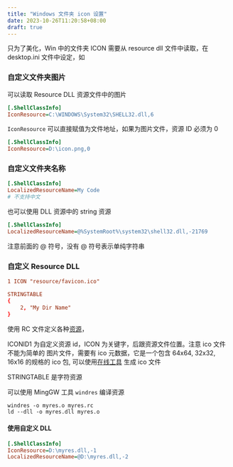 ```yaml
---
title: "Windows 文件夹 icon 设置"
date: 2023-10-26T11:20:58+08:00
draft: true
---
```


只为了美化，Win 中的文件夹 ICON 需要从 resource dll 文件中读取，在 desktop.ini 文件中设定，如

### 自定义文件夹图片

可以读取 Resource DLL 资源文件中的图片

```ini
[.ShellClassInfo]
IconResource=C:\WINDOWS\System32\SHELL32.dll,6
```

`IconResource` 可以直接赋值为文件地址，如果为图片文件，资源 ID 必须为 0

```ini
[.ShellClassInfo]
IconResource=D:\icon.png,0
```

### 自定义文件夹名称

```ini
[.ShellClassInfo]
LocalizedResourceName=My Code
# 不支持中文
```

也可以使用 DLL 资源中的 string 资源

```ini
[.ShellClassInfo]
LocalizedResourceName=@%SystemRoot%\system32\shell32.dll,-21769
```

注意前面的 @ 符号，没有 @ 符号表示单纯字符串


### 自定义 Resource DLL 

```rc
1 ICON "resource/favicon.ico"

STRINGTABLE
{
    2, "My Dir Name"
}
```

使用 RC 文件定义各种[资源](https://learn.microsoft.com/en-us/windows/win32/menurc/resource-definition-statements)，

ICONID1 为自定义资源 id，ICON 为关键字，后跟资源文件位置。注意 ico 文件不能为简单的 图片文件，需要有 ico 元数据，它是一个包含 64x64, 32x32, 16x16 的规格的 ico 包, 可以使用[在线工具](https://www.xiconeditor.com/) 生成 ico 文件

STRINGTABLE 是字符资源


可以使用 MingGW 工具 `windres` 编译资源

```shell
windres -o myres.o myres.rc
ld --dll -o myres.dll myres.o
```

#### 使用自定义 DLL

```ini
[.ShellClassInfo]
IconResource=D:\myres.dll,-1
LocalizedResourceName=@D:\myres.dll,-2
```